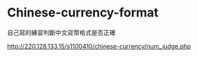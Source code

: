 # Chinese-currency-format
自己寫的練習判斷中文貨幣格式是否正確<br>

http://220.128.133.15/s1100410/chinese-currency/num_judge.php
